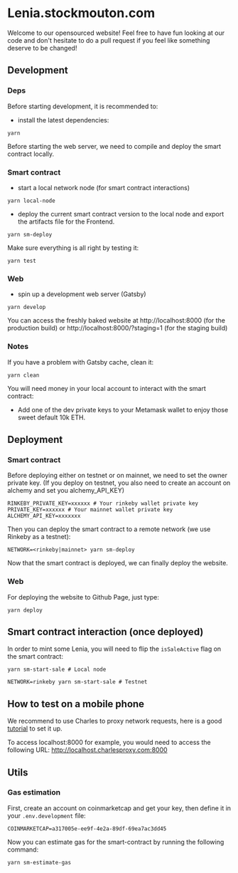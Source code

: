 # Lenia.stockmouton.com

Welcome to our opensourced website! Feel free to have fun looking at our code and don't hesitate to do a pull request if you feel like something deserve to be changed!

## Development

### Deps
Before starting development, it is recommended to:
- install the latest dependencies:
```
yarn
```

Before starting the web server, we need to compile and deploy the smart contract locally.

### Smart contract
- start a local network node (for smart contract interactions)
```
yarn local-node
```

- deploy the current smart contract version to the local node and export the artifacts file for the Frontend.
```
yarn sm-deploy
```

Make sure everything is all right by testing it:
```
yarn test
```

### Web
- spin up a development web server (Gatsby)
```
yarn develop
```
You can access the freshly baked website at http://localhost:8000 (for the production build) or http://localhost:8000/?staging=1 (for the staging build)

### Notes
If you have a problem with Gatsby cache, clean it:
```
yarn clean
```

You will need money in your local account to interact with the smart contract:
- Add one of the dev private keys to your Metamask wallet to enjoy those sweet default 10k ETH.

## Deployment

### Smart contract
Before deploying either on testnet or on mainnet, we need to set the owner private key. (If you deploy on testnet, you also need to create an account on alchemy and set you alchemy_API_KEY)
```
RINKEBY_PRIVATE_KEY=xxxxxx # Your rinkeby wallet private key
PRIVATE_KEY=xxxxxx # Your mainnet wallet private key
ALCHEMY_API_KEY=xxxxxxx
```

Then you can deploy the smart contract to a remote network (we use Rinkeby as a testnet): 
```
NETWORK=<rinkeby|mainnet> yarn sm-deploy
```

Now that the smart contract is deployed, we can finally deploy the website.

### Web
For deploying the website to Github Page, just type:
```
yarn deploy

```


## Smart contract interaction (once deployed)

In order to mint some Lenia, you will need to flip the `isSaleActive` flag on the smart contract:
```
yarn sm-start-sale # Local node

NETWORK=rinkeby yarn sm-start-sale # Testnet
```

## How to test on a mobile phone

We recommend to use Charles to proxy network requests, here is a good [tutorial](https://community.tealiumiq.com/t5/Tealium-for-Android/Setting-up-Charles-to-Proxy-your-Android-Device/ta-p/5121) to set it up.

To access localhost:8000 for example, you would need to access the following URL: http://localhost.charlesproxy.com:8000


## Utils
### Gas estimation
First, create an account on coinmarketcap and get your key, then define it in your `.env.development` file:
```
COINMARKETCAP=a317005e-ee9f-4e2a-89df-69ea7ac3dd45
```

Now you can estimate gas for the smart-contract by running the following command:
```
yarn sm-estimate-gas
```